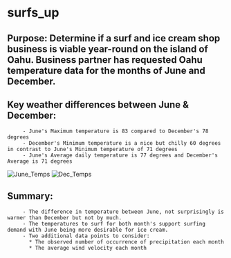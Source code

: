 # surfs_up

## Purpose: Determine if a surf and ice cream shop business is viable year-round on the island of Oahu.  Business partner has requested Oahu temperature data for the months of June and December.

## Key weather differences between June & December:

         - June's Maximum temperature is 83 compared to December's 78 degrees
         - December's Minimum temperature is a nice but chilly 60 degrees in contrast to June's Minimum temperature of 71 degrees
         - June's Average daily temperature is 77 degrees and December's Average is 71 degrees
    
 ![June_Temps](https://user-images.githubusercontent.com/107228424/184720124-247601a0-72bf-472a-b0f7-6b1ee3d90c7e.png)
 ![Dec_Temps](https://user-images.githubusercontent.com/107228424/184720165-7c8df6aa-c848-4ce3-b559-ebe86e8bba14.png)

## Summary:

         - The difference in temperature between June, not surprisingly is warmer than December but not by much.
         - The temperatures to surf for both month's support surfing demand with June being more desirable for ice cream.
         - Two additional data points to consider:
		   * The observed number of occurrence of precipitation each month
		   * The average wind velocity each month
